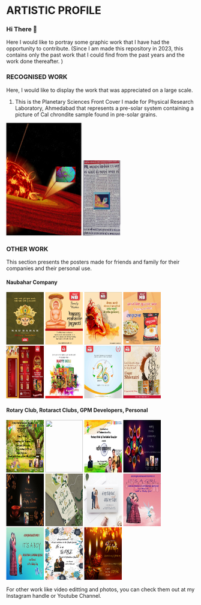 # ARTISTIC PROFILE

### Hi There 👋

Here I would like to portray some graphic work that I have had the opportunity to contribute. 
(Since I am made this repository in 2023, this contains only the past work that I could find from the past years and the work done thereafter. )

### RECOGNISED WORK

Here, I would like to display the work that was appreciated on a large scale.

1. This is the Planetary Sciences Front Cover I made for Physical Research Laboratory, Ahmedabad that represents a pre-solar system containing a picture of CaI chrondite sample found in pre-solar grains.

<p float="left">
<img src="https://github.com/thejoker-ayush/Graphic/blob/e59422f77f53815a7ca6bfd12c4193f8deddf68f/planetary%20sciences%20cover.jpg" width="200" height="300">
<img src="https://github.com/thejoker-ayush/Graphic/blob/f88a8fa24a0cf4766bdcb1a5a796f2279211a686/news%20article.jpg" width="100" height="200">
</p>

### OTHER WORK
This section presents the posters made for friends and family for their companies and their personal use.

#### Naubahar Company

<p float="left">
  <img src="https://github.com/thejoker-ayush/Graphic/blob/c7b9bbac0c4f02f852ebbebebdc000e2385c1e0d/other/nb1.jpg" width="100" height="140">
  <img src="https://github.com/thejoker-ayush/Graphic/blob/c7b9bbac0c4f02f852ebbebebdc000e2385c1e0d/other/nb2.jpg" width="100" height="140">
  <img src="https://github.com/thejoker-ayush/Graphic/blob/c7b9bbac0c4f02f852ebbebebdc000e2385c1e0d/other/nb3.jpg" width="100" height="140">
  <img src="https://github.com/thejoker-ayush/Graphic/blob/c7b9bbac0c4f02f852ebbebebdc000e2385c1e0d/other/nb4.jpg" width="100" height="140">
  <img src="https://github.com/thejoker-ayush/Graphic/blob/c7b9bbac0c4f02f852ebbebebdc000e2385c1e0d/other/nb5.jpg" width="100" height="140">
  <img src="https://github.com/thejoker-ayush/Graphic/blob/c7b9bbac0c4f02f852ebbebebdc000e2385c1e0d/other/nb6.jpg" width="100" height="140">
  <img src="https://github.com/thejoker-ayush/Graphic/blob/c7b9bbac0c4f02f852ebbebebdc000e2385c1e0d/other/nb7.jpg" width="100" height="140">
  <img src="https://github.com/thejoker-ayush/Graphic/blob/c7b9bbac0c4f02f852ebbebebdc000e2385c1e0d/other/nb8.jpg" width="100" height="140">
</p>

#### Rotary Club, Rotaract Clubs, GPM Developers, Personal

<p float="left">
  <img src="https://github.com/thejoker-ayush/Graphic/blob/c7b9bbac0c4f02f852ebbebebdc000e2385c1e0d/other/rt1.jpg" width="100" height="140">
  <img src="https://github.com/thejoker-ayush/Graphic/blob/c7b9bbac0c4f02f852ebbebebdc000e2385c1e0d/other/rt2.jpg" width="100" height="140">
  <img src="https://github.com/thejoker-ayush/Graphic/blob/c7b9bbac0c4f02f852ebbebebdc000e2385c1e0d/other/rt3.jpg" width="100" height="140">
  <img src="https://github.com/thejoker-ayush/Graphic/blob/c7b9bbac0c4f02f852ebbebebdc000e2385c1e0d/other/rt4.jpg" width="100" height="140">
  <img src="https://github.com/thejoker-ayush/Graphic/blob/c7b9bbac0c4f02f852ebbebebdc000e2385c1e0d/other/p1.jpg" width="100" height="140">
  <img src="https://github.com/thejoker-ayush/Graphic/blob/c7b9bbac0c4f02f852ebbebebdc000e2385c1e0d/other/p2.jpg" width="100" height="140">
  <img src="https://github.com/thejoker-ayush/Graphic/blob/c7b9bbac0c4f02f852ebbebebdc000e2385c1e0d/other/p3.jpg" width="100" height="140">
  <img src="https://github.com/thejoker-ayush/Graphic/blob/c7b9bbac0c4f02f852ebbebebdc000e2385c1e0d/other/p4.jpg" width="100" height="140">
  <img src="https://github.com/thejoker-ayush/Graphic/blob/c7b9bbac0c4f02f852ebbebebdc000e2385c1e0d/other/p5.jpg" width="100" height="140">
  <img src="https://github.com/thejoker-ayush/Graphic/blob/c7b9bbac0c4f02f852ebbebebdc000e2385c1e0d/other/p6.jpg" width="100" height="140">
  <img src="https://github.com/thejoker-ayush/Graphic/blob/c7b9bbac0c4f02f852ebbebebdc000e2385c1e0d/other/p7.jpg" width="100" height="140">
</p>


For other work like video editting and photos, you can check them out at my Instagram handle or Youtube Channel.
